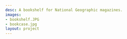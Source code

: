 ```yaml
---
desc: A bookshelf for National Geographic magazines.
images:
- bookshelf.JPG
- bookcase.jpg
layout: project
---
```

